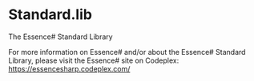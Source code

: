 Standard.lib
============

The Essence# Standard Library

For more information on Essence# and/or about the Essence# Standard Library,
please visit the Essence# site on Codeplex: https://essencesharp.codeplex.com/
